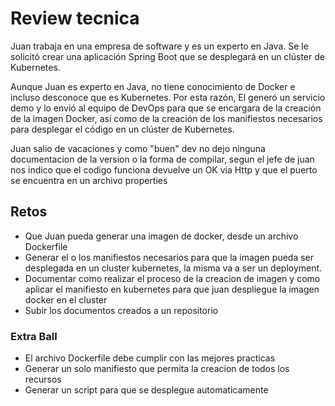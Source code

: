 # Review tecnica

Juan trabaja en una empresa de software y es un experto en Java. Se le solicitó crear una aplicación Spring Boot que se desplegará en un clúster de Kubernetes.

Aunque Juan es experto en Java, no tiene conocimiento de Docker e incluso desconoce que es Kubernetes. Por esta razón, El generó un servicio demo y lo envió al equipo de DevOps para que se encargara de la creación de la imagen Docker, así como de la creación de los manifiestos necesarios para desplegar el código en un clúster de Kubernetes.

Juan salio de vacaciones y como "buen" dev no dejo ninguna documentacion de la version o la forma de compilar, segun el jefe de juan nos indico que el codigo funciona devuelve un OK via Http y que el puerto se encuentra en un archivo properties

## Retos

- Que Juan pueda generar una imagen de docker, desde un archivo Dockerfile
- Generar el o los manifiestos necesarios para que la imagen pueda ser desplegada en un cluster kubernetes, la misma va a ser un deployment.
- Documentar como realizar el proceso de la creacion de imagen y como aplicar el manifiesto en kubernetes para que juan despliegue la imagen docker en el cluster
- Subir los documentos creados a un repositorio 
  
### Extra Ball

- El archivo Dockerfile debe cumplir con las mejores practicas
- Generar un solo manifiesto que permita la creacion de todos los recursos
- Generar un script para que se desplegue automaticamente